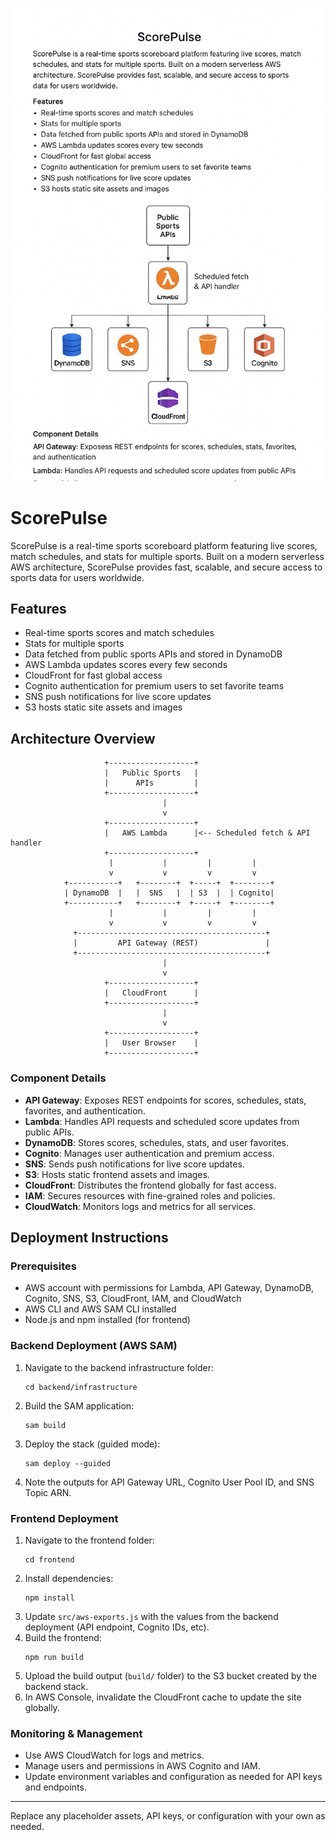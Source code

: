 

![ScorePulse Logo](scorepulse.png)
# ScorePulse

ScorePulse is a real-time sports scoreboard platform featuring live scores, match schedules, and stats for multiple sports. Built on a modern serverless AWS architecture, ScorePulse provides fast, scalable, and secure access to sports data for users worldwide.

## Features
- Real-time sports scores and match schedules
- Stats for multiple sports
- Data fetched from public sports APIs and stored in DynamoDB
- AWS Lambda updates scores every few seconds
- CloudFront for fast global access
- Cognito authentication for premium users to set favorite teams
- SNS push notifications for live score updates
- S3 hosts static site assets and images

## Architecture Overview

```
					 +-------------------+
					 |   Public Sports   |
					 |      APIs         |
					 +-------------------+
								  |
								  v
					 +-------------------+
					 |   AWS Lambda      |<-- Scheduled fetch & API handler
					 +-------------------+
					  |           |         |         |
					  v           v         v         v
			+-----------+   +--------+  +-----+  +--------+
			| DynamoDB  |   |  SNS   |  | S3  |  | Cognito|
			+-----------+   +--------+  +-----+  +--------+
					  |           |         |         |
					  v           v         v         v
			  +------------------------------------------+
			  |         API Gateway (REST)               |
			  +------------------------------------------+
								  |
								  v
					 +-------------------+
					 |   CloudFront      |
					 +-------------------+
								  |
								  v
					 +-------------------+
					 |   User Browser    |
					 +-------------------+
```

### Component Details
- **API Gateway**: Exposes REST endpoints for scores, schedules, stats, favorites, and authentication.
- **Lambda**: Handles API requests and scheduled score updates from public APIs.
- **DynamoDB**: Stores scores, schedules, stats, and user favorites.
- **Cognito**: Manages user authentication and premium access.
- **SNS**: Sends push notifications for live score updates.
- **S3**: Hosts static frontend assets and images.
- **CloudFront**: Distributes the frontend globally for fast access.
- **IAM**: Secures resources with fine-grained roles and policies.
- **CloudWatch**: Monitors logs and metrics for all services.

## Deployment Instructions

### Prerequisites
- AWS account with permissions for Lambda, API Gateway, DynamoDB, Cognito, SNS, S3, CloudFront, IAM, and CloudWatch
- AWS CLI and AWS SAM CLI installed
- Node.js and npm installed (for frontend)

### Backend Deployment (AWS SAM)
1. Navigate to the backend infrastructure folder:
	```
	cd backend/infrastructure
	```
2. Build the SAM application:
	```
	sam build
	```
3. Deploy the stack (guided mode):
	```
	sam deploy --guided
	```
4. Note the outputs for API Gateway URL, Cognito User Pool ID, and SNS Topic ARN.

### Frontend Deployment
1. Navigate to the frontend folder:
	```
	cd frontend
	```
2. Install dependencies:
	```
	npm install
	```
3. Update `src/aws-exports.js` with the values from the backend deployment (API endpoint, Cognito IDs, etc).
4. Build the frontend:
	```
	npm run build
	```
5. Upload the build output (`build/` folder) to the S3 bucket created by the backend stack.
6. In AWS Console, invalidate the CloudFront cache to update the site globally.

### Monitoring & Management
- Use AWS CloudWatch for logs and metrics.
- Manage users and permissions in AWS Cognito and IAM.
- Update environment variables and configuration as needed for API keys and endpoints.

---
Replace any placeholder assets, API keys, or configuration with your own as needed.

